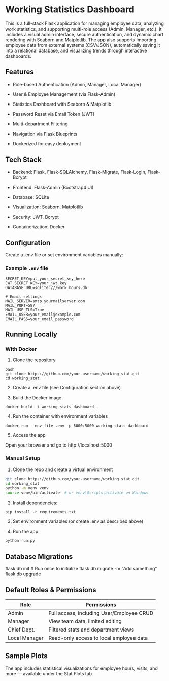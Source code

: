 # Working Statistics Dashboard

This is a full-stack Flask application for managing employee data, analyzing work statistics, and supporting multi-role access (Admin, Manager, etc.).
It includes a visual admin interface, secure authentication, and dynamic chart rendering with Seaborn and Matplotlib.
The app also supports importing employee data from external systems (CSV/JSON), automatically saving it into a relational database, and visualizing trends through interactive dashboards.

## Features

- Role-based Authentication (Admin, Manager, Local Manager)

- User & Employee Management (via Flask-Admin)

- Statistics Dashboard with Seaborn & Matplotlib

- Password Reset via Email Token (JWT)

- Multi-department Filtering

- Navigation via Flask Blueprints

- Dockerized for easy deployment


## Tech Stack

- Backend: Flask, Flask-SQLAlchemy, Flask-Migrate, Flask-Login, Flask-Bcrypt

- Frontend: Flask-Admin (Bootstrap4 UI)

- Database: SQLite

- Visualization: Seaborn, Matplotlib

- Security: JWT, Bcrypt

- Containerization: Docker


## Configuration

Create a .env file or set environment variables manually:

### Example `.env` file

```
SECRET_KEY=put_your_secret_key_here
JWT_SECRET_KEY=your_jwt_key
DATABASE_URL=sqlite:///work_hours.db

# Email settings
MAIL_SERVER=smtp.yourmailserver.com
MAIL_PORT=587
MAIL_USE_TLS=True
EMAIL_USER=your_email@example.com
EMAIL_PASS=your_email_password
```

## Running Locally

### With Docker
1. Clone the repository
```
bash
git clone https://github.com/your-username/working_stat.git
cd working_stat
```

2. Create a .env file (see Configuration section above)

3. Build the Docker image

```
docker build -t working-stats-dashboard .
```

4. Run the container with environment variables

```
docker run --env-file .env -p 5000:5000 working-stats-dashboard
```

5. Access the app

Open your browser and go to http://localhost:5000

   
### Manual Setup

1. Clone the repo and create a virtual environment

```bash
git clone https://github.com/your-username/working_stat.git
cd working_stat
python -m venv venv
source venv/bin/activate  # or venv\Scripts\activate on Windows
```

2. Install dependencies:

```
pip install -r requirements.txt

```

3. Set environment variables (or create .env as described above)

4. Run the app:

```
python run.py

```

## Database Migrations

flask db init   	# Run once to initialize
flask db migrate -m "Add something"
flask db upgrade


## Default Roles & Permissions

| Role       	| Permissions                                 	|
|----------------|-------------------------------------------------|
| Admin      	| Full access, including User/Employee CRUD   	|
| Manager    	| View team data, limited editing             	|
| Chief Dept.	| Filtered stats and department views         	|
| Local Manager  | Read-only access to local employee data     	|



## Sample Plots

The app includes statistical visualizations for employee hours, visits, and more — available under the Stat Plots tab.


